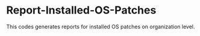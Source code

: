 # Report-Installed-OS-Patches
This codes generates reports for installed OS patches on organization level. 
